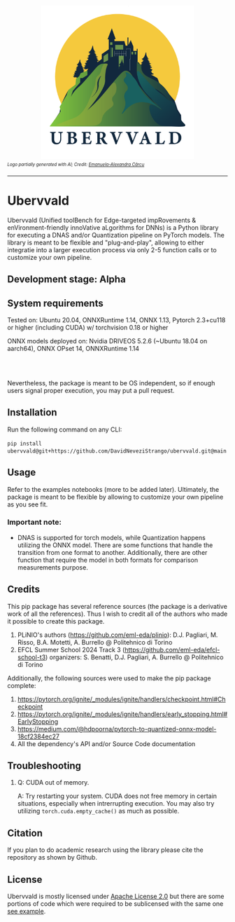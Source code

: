 <div align="center">
<img src=".assets/ubervvald-04.png" width="350"/>
</div>
<sub><sup><i>Logo partially generated with AI; Credit: <a href="linkedin.com/in/emanuela-alexandra-cârcu-79762a20b">Emanuela-Alexandra Cârcu</a></i></sup></sub>

---
# Ubervvald

Ubervvald (Unified toolBench for Edge-targeted impRovements & enVironment-friendly innoVative aLgorithms for DNNs) is a Python library for executing a DNAS and/or Quantization pipeline on PyTorch models. The library is meant to be flexible and "plug-and-play", allowing to either integratie into a larger execution process via only 2-5 function calls or to customize your own pipeline.
 
## Development stage: Alpha 

## System requirements

Tested on: Ubuntu 20.04, ONNXRuntime 1.14, ONNX 1.13, Pytorch 2.3+cu118 or higher (including CUDA) w/ torchvision 0.18 or higher

ONNX models deployed on: Nvidia DRIVEOS 5.2.6 (~Ubuntu 18.04 on aarch64), ONNX OPset 14, ONNXRuntime 1.14

</br></br>

Nevertheless, the package is meant to be OS independent, so if enough users signal proper execution, you may put a pull request.

## Installation
Run the following command on any CLI:

```pip install ubervvald@git+https://github.com/DavidNeveziStrango/ubervvald.git@main```

## Usage
Refer to the examples notebooks (more to be added later).
Ultimately, the package is meant to be flexible by allowing to customize your own pipeline as you see fit.

### Important note:
- DNAS is supported for torch models, while Quantization happens utilizing the ONNX model. There are some functions that handle the transition from one format to another. Additionally, there are other function that require the model in both formats for comparison measurements purpose.

## Credits
This pip package has several reference sources (the package is a derivative work of all the references). Thus I wish to credit all of the authors who made it possible to create this package.
1. PLiNIO's authors (https://github.com/eml-eda/plinio): D.J. Pagliari, M. Risso, B.A. Motetti, A. Burrello @ Politehnico di Torino
2. EFCL Summer School 2024 Track 3 (https://github.com/eml-eda/efcl-school-t3) organizers: S. Benatti, D.J. Pagliari, A. Burrello @ Politehnico di Torino

Additionally, the following sources were used to make the pip package complete:
1. https://pytorch.org/ignite/_modules/ignite/handlers/checkpoint.html#Checkpoint
2. https://pytorch.org/ignite/_modules/ignite/handlers/early_stopping.html#EarlyStopping
3. https://medium.com/@hdpoorna/pytorch-to-quantized-onnx-model-18cf2384ec27
4. All the dependency's API and/or Source Code documentation

## Troubleshooting
1. Q: CUDA out of memory.

    A: Try restarting your system. CUDA does not free memory in certain situations, especially when intrerrupting execution. You may also try utilizing `torch.cuda.empty_cache()` as much as possible.
   
## Citation
If you plan to do academic research using the library please cite the repository as shown by Github.

## License
Ubervvald is mostly licensed under [Apache License 2.0](LICENSE) but there are some portions of code which were required to be sublicensed with the same one [see example](ubervvald/_utils.py#L145).
